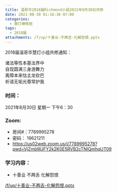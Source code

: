 ```yaml
---
title: 温哥华2018届Richmond小组2021年8月30日共修
date: 2021-08-30 01:16:36-07:00
categories:
  - 慧灯禅修班
tags:
  - 2018届
attachments: /f/up/十善业-不两舌-化解怨恨.pptx
---
```

2018届温哥华慧灯小组共修通知：

诸法等性本基法界中\
自现圆满三身游舞力\
离障本来怙主龙钦巴\
祈请无垢光尊常护我  

### 时间：

2021年8月30日 星期一 下午6：30

### Zoom:

* 房间#：7789995278 
* 密码： 19621211
* <https://us02web.zoom.us/j/7789995278?pwd=VjZmbWJFY2k2K0E5RVB2cTNIQmhqUT09>

### 学习内容：

* 十善业 不两舌 化解怨恨

[/f/up/十善业-不两舌-化解怨恨.pptx](https://s3.ap-northeast-1.wasabisys.com/hdcx/hdv/f/up/十善业-不两舌-化解怨恨.pptx)